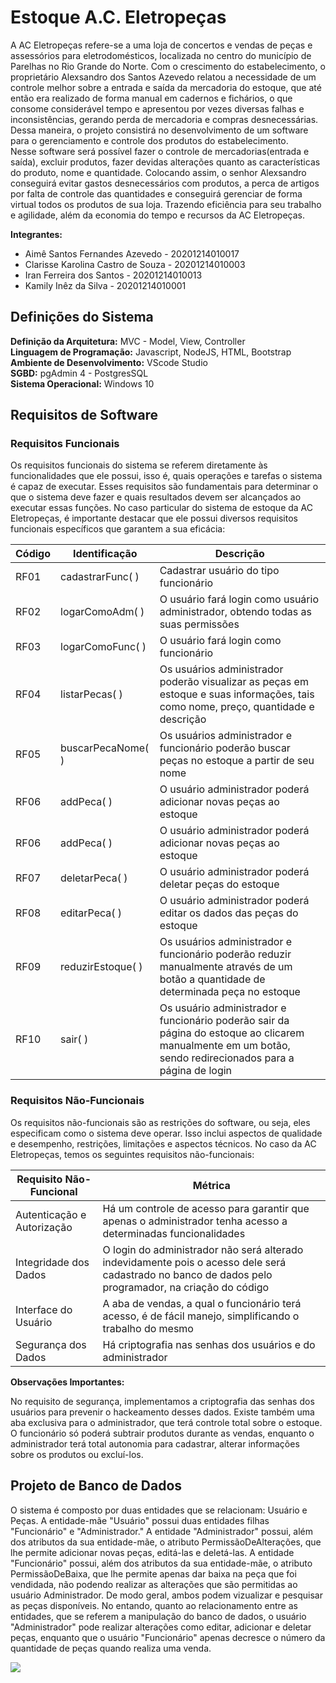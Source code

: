 # Estoque A.C. Eletropeças
  A  AC Eletropeças refere-se a uma loja de concertos e vendas de peças e assessórios para eletrodomésticos, localizada no centro do município de Parelhas no Rio Grande do Norte. Com o crescimento do estabelecimento, o proprietário Alexsandro dos Santos Azevedo relatou a necessidade de um controle melhor sobre a entrada e saída da mercadoria do estoque, que até então era realizado de forma manual em cadernos e fichários, o que consome considerável tempo e apresentou por vezes diversas falhas e inconsistências, gerando perda de mercadoria e compras desnecessárias. Dessa maneira, o projeto consistirá no desenvolvimento de um software para o gerenciamento e controle dos produtos do estabelecimento. </br>
  Nesse software será possível fazer o controle de mercadorias(entrada e saída), excluir produtos, fazer devidas alterações quanto as características do produto, nome  e quantidade. Colocando assim, o senhor Alexsandro conseguirá evitar gastos desnecessários com produtos, a perca de artigos por falta de controle das quantidades e conseguirá gerenciar de forma virtual todos os produtos de sua loja. Trazendo eficiência para seu trabalho e agilidade, além da economia do tempo e recursos da AC Eletropeças.


**Integrantes:**
- Aimê Santos Fernandes Azevedo - 20201214010017</br>
- Clarisse Karolina Castro de Souza - 20201214010003</br>
- Iran Ferreira dos Santos - 20201214010013</br>
- Kamily Inêz da Silva - 20201214010001</br>

<h2>Definições do Sistema</h2>

**Definição da Arquitetura:** MVC - Model, View, Controller</br>
**Linguagem de Programação:** Javascript, NodeJS, HTML, Bootstrap</br>
**Ambiente de Desenvolvimento:** VScode Studio</br>
**SGBD:** pgAdmin 4 - PostgresSQL</br>
**Sistema Operacional:** Windows 10

<h2>Requisitos de Software</h2>

  <h3>Requisitos Funcionais</h3>
  <p>
        Os requisitos funcionais do sistema se referem diretamente às funcionalidades que
    ele possui, isso é, quais operações e tarefas o sistema é capaz de executar. Esses
    requisitos são fundamentais para determinar o que o sistema deve fazer e quais
    resultados devem ser alcançados ao executar essas funções. No caso particular do
    sistema de estoque da AC Eletropeças, é importante destacar que ele possui
    diversos requisitos funcionais específicos que garantem a sua eficácia:
  </p>
  
  | Código  | Identificação | Descrição |
  | --- | --- | ---|
  | RF01 | cadastrarFunc( ) | Cadastrar usuário do tipo funcionário |
  | RF02 | logarComoAdm( ) | O usuário fará login como usuário administrador, obtendo todas as suas permissões |
  | RF03 | logarComoFunc( ) | O usuário fará login como funcionário |
  | RF04 | listarPecas( ) | Os usuários administrador poderão visualizar as peças em estoque e suas informações, tais como nome, preço, quantidade e descrição |
  | RF05 | buscarPecaNome( ) | Os usuários administrador e funcionário poderão buscar peças no estoque a partir de seu nome |
  | RF06 | addPeca( ) | O usuário administrador poderá adicionar novas peças ao estoque |
  | RF06 | addPeca( ) | O usuário administrador poderá adicionar novas peças ao estoque |
  | RF07 | deletarPeca( ) | O usuário administrador poderá deletar peças do estoque |
  | RF08 | editarPeca( ) | O usuário administrador poderá editar os dados das peças do estoque |
  | RF09 | reduzirEstoque( ) | Os usuários administrador e funcionário poderão reduzir manualmente através de um botão a quantidade de determinada peça no estoque |
  | RF10 | sair( ) | Os usuário administrador e funcionário poderão sair da página    do estoque ao clicarem manualmente em um botão, sendo redirecionados para a página de login |

  <h3>Requisitos Não-Funcionais</h3>
  
  <p> 
        Os requisitos não-funcionais são as restrições do software, ou seja, eles especificam
    como o sistema deve operar. Isso inclui aspectos de qualidade e desempenho, restrições, 
    limitações e aspectos técnicos. No caso da AC Eletropeças, temos os
    seguintes requisitos não-funcionais:
  </p>
  
  | Requisito Não-Funcional  | Métrica |
  | --- | --- |
  | Autenticação e Autorização | Há um controle de acesso para garantir que apenas   o administrador tenha acesso a determinadas funcionalidades |
  | Integridade dos Dados | O login do administrador não será alterado indevidamente pois o acesso dele será cadastrado no banco de dados pelo programador, na criação do código |
  | Interface do Usuário | A aba de vendas, a qual o funcionário terá acesso, é de fácil manejo, simplificando o trabalho do mesmo |
  | Segurança dos Dados | Há criptografia nas senhas dos usuários e do administrador |

  **Observações Importantes:**

  <p>
       No requisito de segurança, implementamos a criptografia das senhas dos usuários
  para prevenir o hackeamento desses dados. Existe também uma aba exclusiva para
  o administrador, que terá controle total sobre o estoque. O funcionário só poderá
  subtrair produtos durante as vendas, enquanto o administrador terá total autonomia
  para cadastrar, alterar informações sobre os produtos ou excluí-los. 
  </p>
  
<h2>Projeto de Banco de Dados</h2>

  <p> 
    O sistema é composto por duas entidades que se relacionam: Usuário e Peças.
A entidade-mãe "Usuário" possui duas entidades filhas "Funcionário" e "Administrador."
A entidade "Administrador" possui, além dos atributos da sua entidade-mãe, o atributo PermissãoDeAlterações, que lhe permite adicionar novas peças, editá-las e deletá-las. 
A entidade "Funcionário" possui, além dos atributos da sua entidade-mãe, o atributo PermissãoDeBaixa, que lhe permite apenas dar baixa na peça que foi vendidada, não podendo realizar as alterações que são permitidas ao usuário Administrador.
De modo geral, ambos podem vizualizar e pesquisar as peças disponíveis. No entando, quanto ao relacionamento entre as entidades, que se referem a manipulação do banco de dados, o usuário "Administrador" pode realizar alterações como editar, adicionar e deletar peças, enquanto que o usuário "Funcionário" apenas decresce o número da quantidade de peças quando realiza uma venda.
  
  ![](https://lucid.app/lucidchart/d82d4d7b-e9c7-4796-9e91-78289acb11cd/edit?view_items=MycW~UzDjtE1&invitationId=inv_bb5b1a7c-8a5c-4520-b282-617e6026071b)
  </p>
  

